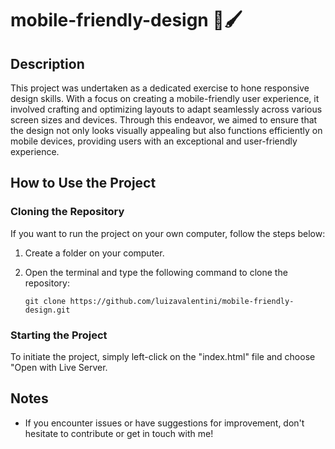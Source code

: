 # mobile-friendly-design 📱🖌️

## Description
This project was undertaken as a dedicated exercise to hone responsive design skills. With a focus on creating a mobile-friendly user experience, it involved crafting and optimizing layouts to adapt seamlessly across various screen sizes and devices. Through this endeavor, we aimed to ensure that the design not only looks visually appealing but also functions efficiently on mobile devices, providing users with an exceptional and user-friendly experience.

## How to Use the Project

### Cloning the Repository
If you want to run the project on your own computer, follow the steps below:

1. Create a folder on your computer.
2. Open the terminal and type the following command to clone the repository:

    ```
   git clone https://github.com/luizavalentini/mobile-friendly-design.git
   ```

### Starting the Project
To initiate the project, simply left-click on the "index.html" file and choose "Open with Live Server.


## Notes
- If you encounter issues or have suggestions for improvement, don't hesitate to contribute or get in touch with me!
